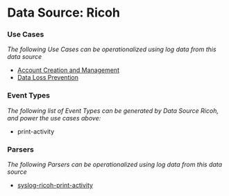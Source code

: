 Data Source: Ricoh
==================

### Use Cases

_The following Use Cases can be operationalized using log data from this data source_

* [Account Creation and Management](usecase_account_creation_and_management.md)
* [Data Loss Prevention](usecase_data_loss_prevention.md)


### Event Types

_The following list of Event Types can be generated by Data Source Ricoh, and power the use cases above:_

- print-activity


### Parsers

_The following Parsers can be operationalized using log data from this data source_

* [syslog-ricoh-print-activity](parserContent_syslog-ricoh-print-activity.md)
